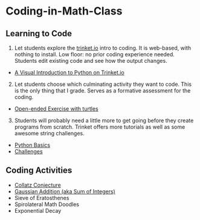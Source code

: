 # Coding-in-Math-Class

## Learning to Code

1. Let students explore the [trinket.io](https://trinket.io) intro to coding. It is web-based, with nothing to install. Low floor: no prior coding experience needed. Students edit existing code and see how the output changes. 
  - [A Visual Introduction to Python on Trinket.io](https://hourofpython.trinket.io/a-visual-introduction-to-python#/welcome/an-hour-of-code)
2. Let students choose which culminating activity they want to code. This is the only thing that I grade. Serves as a formative assessment for the coding. 
  - [Open-ended Exercise with turtles](https://hourofpython.trinket.io/a-visual-introduction-to-python#/put-it-all-together/pick-an-open-ended-exercise)
3. Students will probably need a little more to get going before they create programs from scratch. Trinket offers more tutorials as well as some awesome string challenges. 
  - [Python Basics](https://docs.trinket.io/getting-started-with-python#/welcome/where-we-ll-go)
  - [Challenges](https://hourofpython.com/#string-challenges)

## Coding Activities
- [Collatz Conjecture](coding-activities/Collatz-Conjecture.md)
- [Gaussian Addition (aka Sum of Integers)](coding-activities/Gaussian-Addition.md)
- Sieve of Eratosthenes
- Spirolateral Math Doodles
- Exponential Decay
